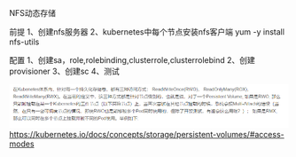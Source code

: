 NFS动态存储

前提
1、创建nfs服务器
2、kubernetes中每个节点安装nfs客户端
    yum -y install nfs-utils

配置
1、创建sa，role,rolebinding,clusterrole,clusterrolebind
2、创建provisioner
3、创建sc
4、测试

![file://c:\users\baoyon~1\appdata\local\temp\tmpvkyh4o\1.png](存储.assets/1.png)
https://kubernetes.io/docs/concepts/storage/persistent-volumes/#access-modes